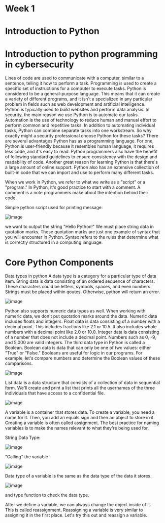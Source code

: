 # Week 1
# Introduction to Python
# Introduction to python programming in cybersecurity

Lines of code are used to communicate with a computer, similar to a sentence, telling it how to perform a task. Programming is used to create a specific set of instructions for a computer to execute tasks. Python is considered to be a general-purpose language. This means that it can create a variety of different programs, and it isn't a specialized in any particular problem in fields such as web development and artificial intelligence. Python is typically used to build websites and perform data analysis. In security, the main reason we use Python is to automate our tasks. Automation is the use of technology to reduce human and manual effort to perform common and repetitive tasks.
In addition to automating individual tasks, Python can combine separate tasks into one workstream. So why exactly might a security professional choose Python for these tasks? There are several advantages Python has as a programming language. For one, Python is user-friendly because it resembles human language, it requires less code, and it's easy to read. Python programmers also have the benefit of following standard guidelines to ensure consistency with the design and readability of code. Another great reason for learning Python is that there's a large amount of online support. Python also has an extensive collection of built-in code that we can import and use to perform many different tasks.

 When we work in Python, we refer to what we write as a "script" or a "program." In Python, it's good practice to start with a comment. A comment is a note programmers make about the intention behind their code.

Simple python script used for printing message:

![image](https://github.com/benichi2022/googlecybersecurityprofessionalcertificate/assets/113864743/79c42b19-fe18-414d-9c79-f4f6f62c3702)

we want to output the string "Hello Python!" We must place string data in quotation marks. These quotation marks are just one example of syntax that you will encounter in Python. Syntax refers to the rules that determine what is correctly structured in a computing language. 

# Core Python Components
Data types in python
A data type is a category for a particular type of data item. String data is data consisting of an ordered sequence of characters. These characters could be letters, symbols, spaces, and even numbers.
Strings must be placed within qoutes. Otherwise, python will return an error.

![image](https://github.com/benichi2022/googlecybersecurityprofessionalcertificate/assets/113864743/63a63cbd-4948-4028-8612-51707e28a0bc)

Python also supports numeric data types as well. When working with numeric data, we don't put quotation marks around the data. Numeric data includes floats and integers. Float data is data consisting of a number with a decimal point. This includes fractions like 2.1 or 10.5. It also includes whole numbers with a decimal point like 2.0 or 10.0.
Integer data is data consisting of a number that does not include a decimal point. Numbers such as 0, -9, and 5,000 are valid integers. The third data type in Python is called a Boolean. Boolean data is data that can only be one of two values: either "True" or "False." Booleans are useful for logic in our programs. For example, let's compare numbers and determine the Boolean values of these comparisons. 

![image](https://github.com/benichi2022/googlecybersecurityprofessionalcertificate/assets/113864743/0c0aebff-d54d-4420-adb9-24a041893855)

List data is a data structure that consists of a collection of data in sequential form. We'll create and print a list that prints all the usernames of the three individuals that have access to a confidential file. 

![image](https://github.com/benichi2022/googlecybersecurityprofessionalcertificate/assets/113864743/aa3f82f9-b7eb-4158-a1a5-8bcc5cba43ab)

A variable is a container that stores data. To create a variable, you need a name for it. Then, you add an equals sign and then an object to store in it. Creating a variable is often called assignment. The best practice for naming variables is to make the names relevant to what they're being used for. 

String Data Type:

![image](https://github.com/benichi2022/googlecybersecurityprofessionalcertificate/assets/113864743/d480bffe-65d2-428a-b406-e927e50cb2fe)

"Calling" the variable 

![image](https://github.com/benichi2022/googlecybersecurityprofessionalcertificate/assets/113864743/c0dce2cc-7451-45f4-b1e1-aec6bcd5a7b6)

Data type of a variable is the same as the data type of the data it stores.

![image](https://github.com/benichi2022/googlecybersecurityprofessionalcertificate/assets/113864743/d500c493-1236-4aa0-97a0-b41a9aa88332)

and type function to check the data type.

After we define a variable, we can always change the object inside of it. This is called reassignment. Reassigning a variable is very similar to assigning it in the first place. Let's try this out and reassign a variable. 
















